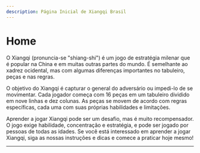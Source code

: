 ```yaml
---
description: Página Inicial de Xiangqi Brasil
---
```


# Home

O Xiangqi (pronuncia-se "shiang-shi") é um jogo de estratégia milenar que é popular na China e em muitas outras partes do mundo. É semelhante ao xadrez ocidental, mas com algumas diferenças importantes no tabuleiro, peças e nas regras.

O objetivo do Xiangqi é capturar o general do adversário ou impedi-lo de se movimentar. Cada jogador começa com 16 peças em um tabuleiro dividido em nove linhas e dez colunas. As peças se movem de acordo com regras específicas, cada uma com suas próprias habilidades e limitações.

Aprender a jogar Xiangqi pode ser um desafio, mas é muito recompensador. O jogo exige habilidade, concentração e estratégia, e pode ser jogado por pessoas de todas as idades. Se você está interessado em aprender a jogar Xiangqi, siga as nossas instruções e dicas e comece a praticar hoje mesmo!

***

